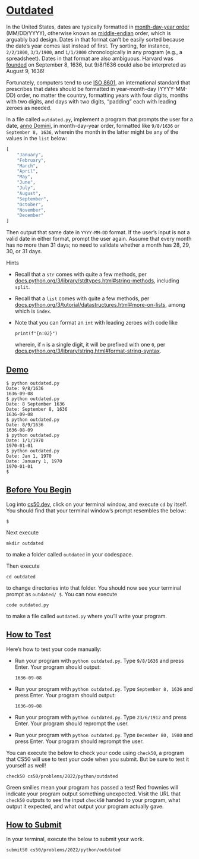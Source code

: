 # [Outdated](#outdated)

In the United States, dates are typically formatted in [month-day-year
order](https://en.wikipedia.org/wiki/Date_and_time_notation_in_the_United_States)
(MM/DD/YYYY), otherwise known as
[middle-endian](https://en.wikipedia.org/wiki/Endianness#Middle-endian)
order, which is arguably bad design. Dates in that format can’t be
easily sorted because the date’s year comes last instead of first. Try
sorting, for instance, `2/2/1800`, `3/3/1900`, and `1/1/2000`
chronologically in any program (e.g., a spreadsheet). Dates in that
format are also ambiguous. Harvard was
[founded](https://www.harvard.edu/about/history/) on September 8, 1636,
but 9/8/1636 could also be interpreted as August 9, 1636!

Fortunately, computers tend to use [ISO
8601](https://en.wikipedia.org/wiki/ISO_8601), an international standard
that prescribes that dates should be formatted in year-month-day
(YYYY-MM-DD) order, no matter the country, formatting years with four
digits, months with two digits, and days with two digits, “padding” each
with leading zeroes as needed.

In a file called `outdated.py`, implement a program that prompts the
user for a date, [anno
Domini](https://en.wikipedia.org/wiki/Anno_Domini), in month-day-year
order, formatted like `9/8/1636` or `September 8, 1636`, wherein the
month in the latter might be any of the values in the `list` below:

``` py
[
    "January",
    "February",
    "March",
    "April",
    "May",
    "June",
    "July",
    "August",
    "September",
    "October",
    "November",
    "December"
]
```

Then output that same date in `YYYY-MM-DD` format. If the user’s input
is not a valid date in either format, prompt the user again. Assume that
every month has no more than 31 days; no need to validate whether a
month has 28, 29, 30, or 31 days.

Hints

- Recall that a `str` comes with quite a few methods, per
  [docs.python.org/3/library/stdtypes.html#string-methods](https://docs.python.org/3/library/stdtypes.html#string-methods),
  including `split`.

- Recall that a `list` comes with quite a few methods, per
  [docs.python.org/3/tutorial/datastructures.html#more-on-lists](https://docs.python.org/3/tutorial/datastructures.html#more-on-lists),
  among which is `index`.

- Note that you can format an `int` with leading zeroes with code like

  ``` highlight
  print(f"{n:02}")
  ```

  wherein, if `n` is a single digit, it will be prefixed with one `0`,
  per
  [docs.python.org/3/library/string.html#format-string-syntax](https://docs.python.org/3/library/string.html#format-string-syntax).

## [Demo](#demo)

``` highlight
$ python outdated.py
Date: 9/8/1636
1636-09-08
$ python outdated.py
Date: 8 September 1636
Date: September 8, 1636
1636-09-08
$ python outdated.py
Date: 8/9/1636
1636-08-09
$ python outdated.py
Date: 1/1/1970
1970-01-01
$ python outdated.py
Date: Jan 1, 1970
Date: January 1, 1970
1970-01-01
$
```

## [Before You Begin](#before-you-begin)

Log into [cs50.dev](https://cs50.dev/), click on your terminal window,
and execute `cd` by itself. You should find that your terminal window’s
prompt resembles the below:

``` highlight
$
```

Next execute

``` highlight
mkdir outdated
```

to make a folder called `outdated` in your codespace.

Then execute

``` highlight
cd outdated
```

to change directories into that folder. You should now see your terminal
prompt as `outdated/ $`. You can now execute

``` highlight
code outdated.py
```

to make a file called `outdated.py` where you’ll write your program.

## [How to Test](#how-to-test)

Here’s how to test your code manually:

- Run your program with `python outdated.py`. Type `9/8/1636` and press
  Enter. Your program should output:

  ``` highlight
  1636-09-08
  ```

- Run your program with `python outdated.py`. Type `September 8, 1636`
  and press Enter. Your program should output:

  ``` highlight
  1636-09-08
  ```

- Run your program with `python outdated.py`. Type `23/6/1912` and press
  Enter. Your program should reprompt the user.
- Run your program with `python outdated.py`. Type `December 80, 1980`
  and press Enter. Your program should reprompt the user.

You can execute the below to check your code using `check50`, a program
that CS50 will use to test your code when you submit. But be sure to
test it yourself as well!

``` highlight
check50 cs50/problems/2022/python/outdated
```

Green smilies mean your program has passed a test! Red frownies will
indicate your program output something unexpected. Visit the URL that
`check50` outputs to see the input `check50` handed to your program,
what output it expected, and what output your program actually gave.

## [How to Submit](#how-to-submit)

In your terminal, execute the below to submit your work.

``` highlight
submit50 cs50/problems/2022/python/outdated
```
